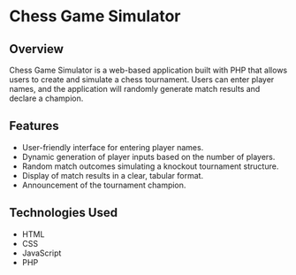 # Chess Game Simulator

## Overview

Chess Game Simulator is a web-based application built with PHP that allows users to create and simulate a chess tournament. Users can enter player names, and the application will randomly generate match results and declare a champion.

## Features

- User-friendly interface for entering player names.
- Dynamic generation of player inputs based on the number of players.
- Random match outcomes simulating a knockout tournament structure.
- Display of match results in a clear, tabular format.
- Announcement of the tournament champion.

## Technologies Used

- HTML
- CSS
- JavaScript
- PHP

